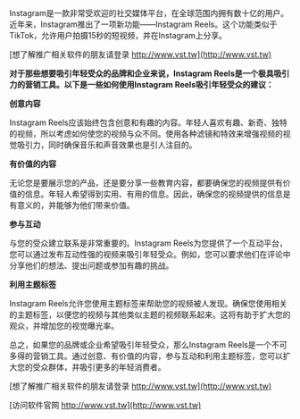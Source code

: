 Instagram是一款非常受欢迎的社交媒体平台，在全球范围内拥有数十亿的用户。近年来，Instagram推出了一项新功能——Instagram Reels。这个功能类似于TikTok，允许用户拍摄15秒的短视频，并在Instagram上分享。

[想了解推广相关软件的朋友请登录 http://www.vst.tw](http://www.vst.tw)

**对于那些想要吸引年轻受众的品牌和企业来说，Instagram Reels是一个极具吸引力的营销工具。以下是一些如何使用Instagram Reels吸引年轻受众的建议：**

**创意内容**

Instagram Reels应该始终包含创意和有趣的内容。年轻人喜欢有趣、新奇、独特的视频，所以考虑如何使您的视频与众不同。使用各种滤镜和特效来增强视频的视觉吸引力，同时确保音乐和声音效果也是引人注目的。

**有价值的内容**

无论您是要展示您的产品，还是要分享一些教育内容，都要确保您的视频提供有价值的信息。年轻人希望得到实用、有用的信息。因此，确保您的视频提供的信息是有意义的，并能够为他们带来价值。

**参与互动**

与您的受众建立联系是非常重要的。Instagram Reels为您提供了一个互动平台，您可以通过发布互动性强的视频来吸引年轻受众。例如，您可以要求他们在评论中分享他们的想法、提出问题或参加有趣的挑战。

**利用主题标签**

Instagram Reels允许您使用主题标签来帮助您的视频被人发现。确保您使用相关的主题标签，以便您的视频与其他类似主题的视频联系起来。这将有助于扩大您的观众，并增加您的视觉曝光率。

总之，如果您的品牌或企业希望吸引年轻受众，那么Instagram Reels是一个不可多得的营销工具。通过创意、有价值的内容，参与互动和利用主题标签，您可以扩大您的受众群体，并吸引更多的年轻消费者。

[想了解推广相关软件的朋友请登录 http://www.vst.tw](http://www.vst.tw)


[访问软件官网 http://www.vst.tw](http://www.vst.tw)
